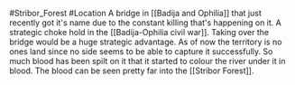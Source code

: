 #Stribor_Forest #Location 
A bridge in [[Badija and Ophilia]] that just recently got it's name due to the constant killing that's happening on it. A strategic choke hold in the [[Badija-Ophilia civil war]]. Taking over the bridge would be a huge strategic advantage. As of now the territory is no ones land since no side seems to be able to capture it successfully.  So much blood has been spilt on it that it started to colour the river under it in blood. The blood can be seen pretty far into the [[Stribor Forest]].